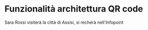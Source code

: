 # Funzionalità architettura QR code

Sara Rossi visiterà la città di Assisi, si recherà nell'Infopoint
